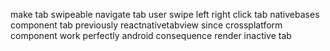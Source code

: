 make tab swipeable navigate tab user swipe left right click tab nativebases component tab previously reactnativetabview since crossplatform component work perfectly android consequence render inactive tab
